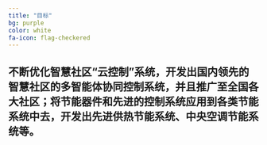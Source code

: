 ```yaml
---
title: "目标"
bg: purple  
color: white  
fa-icon: flag-checkered
---
```


## 不断优化智慧社区“云控制”系统，开发出国内领先的智慧社区的多智能体协同控制系统，并且推广至全国各大社区；将节能器件和先进的控制系统应用到各类节能系统中去，开发出先进供热节能系统、中央空调节能系统等。